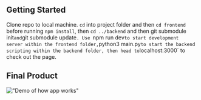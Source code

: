 ## Getting Started

Clone repo to local machine. `cd` into project folder and then `cd frontend` before running `npm install`, then `cd ../backend` and then git submodule init` and `git submodule update`. Use `npm run dev` to start development server within the frontend folder, `python3 main.py` to start the backend scripting within the backend folder, then head to `localhost:3000` to check out the page.

## Final Product

!["Demo of how app works"](https://github.com/adam-kowalczuk/nextjs-web-curator/blob/main/docs/test.png?raw=true)
